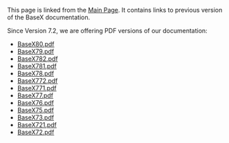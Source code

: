  


 
This page is linked from the [Main Page](index.md). It contains links to previous version of the BaseX documentation. 

 
Since Version 7.2, we are offering PDF versions of our documentation: 

  * [BaseX80.pdf](http://files.basex.org/releases/8.0/BaseX80.pdf)
 * [BaseX79.pdf](http://files.basex.org/releases/7.9/BaseX79.pdf)
 * [BaseX782.pdf](http://files.basex.org/releases/7.8.2/BaseX782.pdf)
 * [BaseX781.pdf](http://files.basex.org/releases/7.8.1/BaseX781.pdf)
 * [BaseX78.pdf](http://files.basex.org/releases/7.8/BaseX78.pdf)
 * [BaseX772.pdf](http://files.basex.org/releases/7.7.2/BaseX772.pdf)
 * [BaseX771.pdf](http://files.basex.org/releases/7.7.1/BaseX771.pdf)
 * [BaseX77.pdf](http://files.basex.org/releases/7.7/BaseX77.pdf)
 * [BaseX76.pdf](http://files.basex.org/releases/7.6/BaseX76.pdf)
 * [BaseX75.pdf](http://files.basex.org/releases/7.5/BaseX75.pdf)
 * [BaseX73.pdf](http://files.basex.org/releases/7.3/BaseX73.pdf)
 * [BaseX721.pdf](http://files.basex.org/releases/7.2.1/BaseX721.pdf)
 * [BaseX72.pdf](http://files.basex.org/releases/7.2/BaseX72.pdf)
